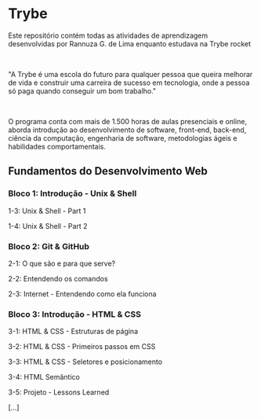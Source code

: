 
</head>
<body>
<h1 class="trybe-green">Trybe</h1>
<p>Este repositório contém todas as atividades de aprendizagem desenvolvidas por Rannuza G. de Lima enquanto estudava na Trybe rocket</p>
<br>
<p>"A Trybe é uma escola do futuro para qualquer pessoa que queira melhorar de vida e construir uma carreira de sucesso em tecnologia, onde a pessoa só paga quando conseguir um bom trabalho."</p>
<br>
<p>O programa conta com mais de 1.500 horas de aulas presenciais e online, aborda introdução ao desenvolvimento de software, front-end, back-end, ciência da computação, engenharia de software, metodologias ágeis e habilidades comportamentais.</p>
<h2 class="trybe-green"> Fundamentos do Desenvolvimento Web </h2>
<h3 class="strong">Bloco 1: Introdução - Unix & Shell</h3>
<p>1-3: Unix & Shell - Part 1 </p>
<p>1-4: Unix & Shell - Part 2 </p>
<h3 class="strong"> Bloco 2: Git & GitHub</h3>
 <p>2-1: O que são e para que serve?</p>
 <p>2-2: Entendendo os comandos</p>
 <p>2-3: Internet - Entendendo como ela funciona</P>
<h3 class="strong">Bloco 3: Introdução - HTML & CSS</h3>
<p>3-1: HTML & CSS - Estruturas de página</p>
 <p>3-2: HTML & CSS - Primeiros passos em CSS</p>
 <p>3-3: HTML & CSS - Seletores e posicionamento</p>
 <p>3-4: HTML Semântico</p>
 <p>3-5: Projeto - Lessons Learned</p>
<p class="strong">[...]</p>
</body>
</html>


